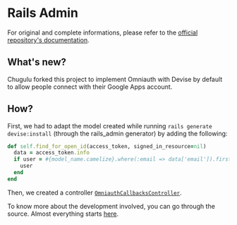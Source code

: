# Rails Admin

For original and complete informations, please refer to the [official repository's documentation](https://github.com/sferik/rails_admin).

## What's new?

Chugulu forked this project to implement Omniauth with Devise by default to allow people connect with their Google Apps account.

## How?

First, we had to adapt the model created while running `rails generate devise:install` (through the rails_admin generator) by adding the following:

```ruby
def self.find_for_open_id(access_token, signed_in_resource=nil)
  data = access_token.info
  if user = #{model_name.camelize}.where(:email => data['email']).first
    user
  end
end
```

Then, we created a controller [`OmniauthCallbacksController`](https://github.com/ChuguluGames/rails_admin/tree/master/lib/generators/rails_admin/templates/controllers).

To know more about the development involved, you can go through the source. Almost everything starts [here](https://github.com/ChuguluGames/rails_admin/blob/master/lib/generators/rails_admin/install_generator.rb#L84).
